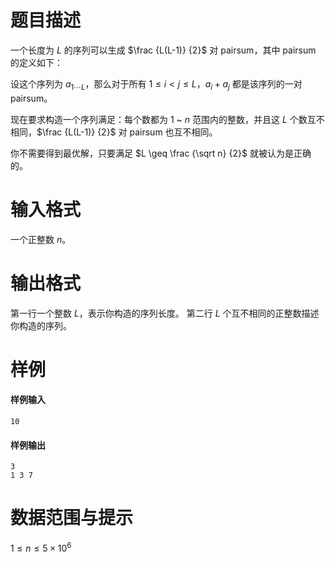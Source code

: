 
# 题目描述

一个长度为 $L$ 的序列可以生成 $\frac {L(L-1)} {2}$ 对 pairsum，其中 pairsum 的定义如下：

设这个序列为 $a_{1 \cdots L}$，那么对于所有 $1 \leq i \lt j \leq L$，$a_i + a_j$ 都是该序列的一对 pairsum。

现在要求构造一个序列满足：每个数都为 $1$ ~ $n$ 范围内的整数，并且这 $L$ 个数互不相同，$\frac {L(L-1)} {2}$ 对 pairsum 也互不相同。

你不需要得到最优解，只要满足 $L \geq \frac {\sqrt n} {2}$​​​​​ 就被认为是正确的。

# 输入格式

一个正整数 $n$。

# 输出格式

第一行一个整数 $L$，表示你构造的序列长度。
第二行 $L$ 个互不相同的正整数描述你构造的序列。

# 样例

#### 样例输入
```plain
10
```

#### 样例输出
```plain
3
1 3 7
```

# 数据范围与提示

$1 \leq n \leq 5 \times 10^6$

